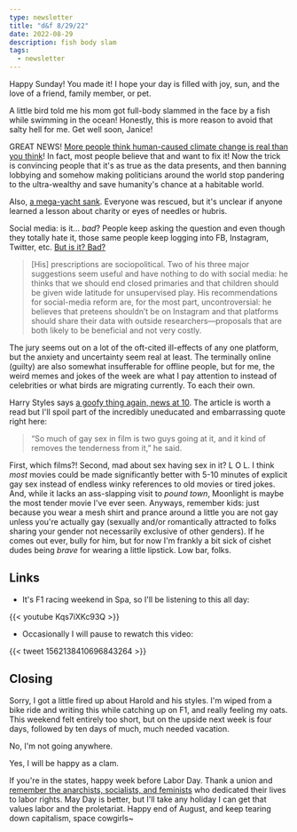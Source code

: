 ```yaml
---
type: newsletter
title: "d&f 8/29/22"
date: 2022-08-29
description: fish body slam
tags:
  - newsletter
---
```

Happy Sunday! You made it! I hope your day is filled with joy, sun, and the love of a friend, family member, or pet.

A little bird told me his mom got full-body slammed in the face by a fish while swimming in the ocean! Honestly, this is more reason to avoid that salty hell for me. Get well soon, Janice!

GREAT NEWS! [More people think human-caused climate change is real than you think](https://www.nature.com/articles/s41467-022-32412-y)! In fact, most people believe that and want to fix it! Now the trick is convincing people that it's as true as the data presents, and then banning lobbying and somehow making politicians around the world stop pandering to the ultra-wealthy and save humanity's chance at a habitable world.

Also, [a mega-yacht sank](https://jalopnik.com/watch-this-130-foot-megayacht-sink-off-the-coast-of-ita-1849445415). Everyone was rescued, but it's unclear if anyone learned a lesson about charity or eyes of needles or hubris.

Social media: is it... _bad_? People keep asking the question and even though they totally hate it, those same people keep logging into FB, Instagram, Twitter, etc. [But is it? Bad?](https://www.newyorker.com/culture/annals-of-inquiry/we-know-less-about-social-media-than-we-think)

> [His] prescriptions are sociopolitical. Two of his three major suggestions seem useful and have nothing to do with social media: he thinks that we should end closed primaries and that children should be given wide latitude for unsupervised play. His recommendations for social-media reform are, for the most part, uncontroversial: he believes that preteens shouldn’t be on Instagram and that platforms should share their data with outside researchers—proposals that are both likely to be beneficial and not very costly.

The jury seems out on a lot of the oft-cited ill-effects of any one platform, but the anxiety and uncertainty seem real at least. The terminally online (guilty) are also somewhat insufferable for offline people, but for me, the weird memes and jokes of the week are what I pay attention to instead of celebrities or what birds are migrating currently. To each their own.

Harry Styles says [a goofy thing again, news at 10](https://www.dazeddigital.com/music/article/56811/1/harry-styles-faces-backlash-for-comments-about-gay-sex-in-films-grindr). The article is worth a read but I'll spoil part of the incredibly uneducated and embarrassing quote right here:

> “So much of gay sex in film is two guys going at it, and it kind of removes the tenderness from it,” he said.

First, which films?! Second, mad about sex having sex in it? L O L. I think _most_ movies could be made significantly better with 5-10 minutes of explicit gay sex instead of endless winky references to old movies or tired jokes. And, while it lacks an ass-slapping visit to _pound town_, Moonlight is maybe the most tender movie I've ever seen. Anyways, remember kids: just because you wear a mesh shirt and prance around a little you are not gay unless you're actually gay (sexually and/or romantically attracted to folks sharing your gender not necessarily exclusive of other genders). If he comes out ever, bully for him, but for now I'm frankly a bit sick of cishet dudes being _brave_ for wearing a little lipstick. Low bar, folks.

## Links

- It's F1 racing weekend in Spa, so I'll be listening to this all day:

{{< youtube Kqs7iXKc93Q >}}

- Occasionally I will pause to rewatch this video:

{{< tweet 1562138410696843264 >}}

## Closing

Sorry, I got a little fired up about Harold and his styles. I'm wiped from a bike ride and writing this while catching up on F1, and really feeling my oats. This weekend felt entirely too short, but on the upside next week is four days, followed by ten days of much, much needed vacation. 

No, I'm not going anywhere.

Yes, I will be happy as a clam.

If you're in the states, happy week before Labor Day. Thank a union and [remember the anarchists, socialists, and feminists](https://en.wikipedia.org/wiki/Labor_Day) who dedicated their lives to labor rights. May Day is better, but I'll take any holiday I can get that values labor and the proletariat. Happy end of August, and keep tearing down capitalism, space cowgirls~
